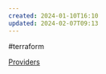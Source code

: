 ```yaml
---
created: 2024-01-10T16:10
updated: 2024-02-07T09:13
---
```

#terraform







[Providers](https://registry.terraform.io/search/providers?namespace=hashicorp)